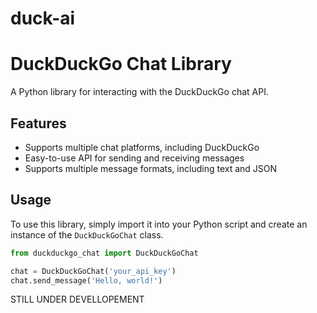 # duck-ai
# DuckDuckGo Chat Library

A Python library for interacting with the DuckDuckGo chat API.

## Features

* Supports multiple chat platforms, including DuckDuckGo
* Easy-to-use API for sending and receiving messages
* Supports multiple message formats, including text and JSON

## Usage

To use this library, simply import it into your Python script and create an instance of the `DuckDuckGoChat` class.

```python
from duckduckgo_chat import DuckDuckGoChat

chat = DuckDuckGoChat('your_api_key')
chat.send_message('Hello, world!')
```
STILL UNDER DEVELLOPEMENT 
